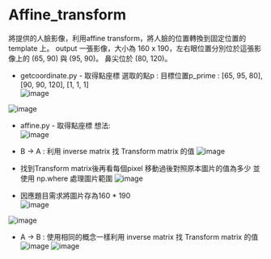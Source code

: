 # Affine_transform
將提供的人臉影像，利用affine transform，將人臉的位置轉換到固定位置的 template 上。 
output 一張影像，大小為 160 x 190，左右眼位置分別位於這張影像上的 (65, 90) 與 (95, 90)。  鼻尖位於 (80, 120)。


* getcoordinate.py - 取得點座標
選取的點p : 
目標位置p_prime : [65, 95, 80], [90, 90, 120], [1, 1, 1]  
![image](https://user-images.githubusercontent.com/51444652/141680336-a0d54784-ed31-4cb5-8d9f-2ef66945bd90.png)

![image](https://user-images.githubusercontent.com/51444652/141680326-e8043012-47b7-4664-9ed9-986200f34bf1.png)

* affine.py - 取得點座標
想法:  
![image](https://user-images.githubusercontent.com/51444652/141680378-e61e2d62-9a05-442e-bade-3c1a5ed432ac.png)


* B -> A : 利用 inverse matrix 找 Transform matrix 的值 
![image](https://user-images.githubusercontent.com/51444652/141680387-957dc18c-fce0-4a2e-b224-332129c0d3bf.png)



* 找到Transform matrix後再看每個pixel 移動過後對照原本圖片的值為多少 
並使用 np.where 處理圖片範圍 
![image](https://user-images.githubusercontent.com/51444652/141680396-df22435b-feac-4266-a752-fe0776214488.png)


* 因應題目需求將圖片存為160 * 190  
![image](https://user-images.githubusercontent.com/51444652/141680402-6b60aa04-d8bb-4c4a-9103-f717ff9aa1f3.png)

![image](https://user-images.githubusercontent.com/51444652/141680404-f7e32826-719e-4cf7-a077-de983f643f52.png)



* A -> B : 使用相同的概念一樣利用 inverse matrix 找 Transform matrix 的值 
![image](https://user-images.githubusercontent.com/51444652/141680408-d6182a23-dbdc-4103-94ca-9c96a1cf5632.png)
![image](https://user-images.githubusercontent.com/51444652/141680412-eebbab7f-693d-4cf3-8d42-2772daf09fb2.png)







